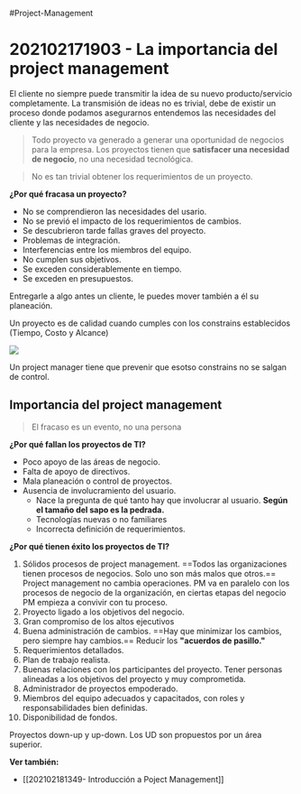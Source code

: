 #Project-Management 

# 202102171903 - La importancia del project management

El cliente no siempre puede transmitir la idea de su nuevo producto/servicio completamente. La transmisión de ideas no es trivial, debe de existir un proceso donde podamos asegurarnos entendemos las necesidades del cliente y las necesidades de negocio.

> Todo proyecto va generado a generar una oportunidad de negocios para la empresa. Los proyectos tienen que **satisfacer una necesidad de negocio**, no una necesidad tecnológica.

> No es tan trivial obtener los requerimientos de un proyecto.

**¿Por qué fracasa un proyecto?**
- No se comprendieron las necesidades del usario.
- No se previó el impacto de los requerimientos de cambios.
- Se descubrieron tarde fallas graves del proyecto.
- Problemas de integración.
- Interferencias entre los miembros del equipo.
- No cumplen sus objetivos.
- Se exceden considerablemente en tiempo.
- Se exceden en presupuestos.

Entregarle a algo antes un cliente, le puedes mover también a él su planeación.

Un proyecto es de calidad cuando cumples con los constrains establecidos (Tiempo, Costo y Alcance)

![](https://i.imgur.com/MEyg7mm.png)

Un project manager tiene que prevenir que esotso constrains no se salgan de control.

## Importancia del project management


> El fracaso es un evento, no una persona

**¿Por qué fallan los proyectos de TI?**
- Poco apoyo de las áreas de negocio.
- Falta de apoyo de directivos.
- Mala planeación o control de proyectos. 
- Ausencia de involucramiento del usuario.
	- Nace la pregunta de qué tanto hay que involucrar al usuario. **Según el tamaño del sapo es la pedrada.**
	- Tecnologías nuevas o no familiares
	- Incorrecta definición de requerimientos.

**¿Por qué tienen éxito los proyectos de TI?**
1. Sólidos procesos de project management. ==Todos las organizaciones tienen procesos de negocios. Solo uno son más malos que  otros.== Project management no cambia operaciones. PM va en paralelo con los procesos de negocio de la organización, en ciertas etapas del negocio PM empieza a convivir con tu proceso.	
2. Proyecto ligado a los objetivos del negocio.
3. Gran compromiso de los altos ejecutivos
4. Buena administración de cambios. ==Hay que minimizar los cambios, pero siempre hay cambios.== Reducir los **"acuerdos de pasillo."**
5. Requerimientos detallados.
6. Plan de trabajo realista.
7. Buenas relaciones con los participantes del proyecto. Tener personas alineadas a los objetivos del proyecto y muy comprometida.
8. Administrador de proyectos empoderado.
9. Miembros del equipo adecuados y capacitados, con roles y responsabilidades bien definidas. 
10. Disponibilidad de fondos.

Proyectos down-up y up-down. Los UD son propuestos por un área superior.

**Ver también:**
- [[202102181349- Introducción a Poject Management]]
